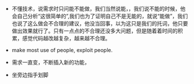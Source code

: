 * 不懂技术，说需求时只问能不能做，我们当然说能，，我们说不能的时候，他会自己分析“这很简单的”,我们也为了证明自己不是无能的，就说“能做”，我们也说了这么做会不合理的建议，他没当回事，以为这只是我们的托词，他只要做出效果就行了。只有一点点的不合理还没多大问题，但是随着着时间的积累，感觉代码越改越复杂，越来越不合理。

* make most use of people, exploit people.

* 需求一直变，不断插入新的功能，

* 坐旁边指手划脚